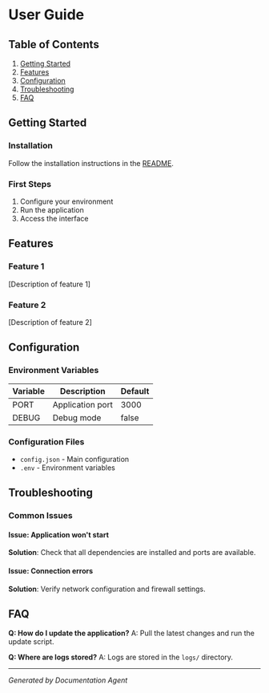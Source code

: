 # User Guide

## Table of Contents
1. [Getting Started](#getting-started)
2. [Features](#features)
3. [Configuration](#configuration)
4. [Troubleshooting](#troubleshooting)
5. [FAQ](#faq)

## Getting Started

### Installation
Follow the installation instructions in the [README](../README.md).

### First Steps
1. Configure your environment
2. Run the application
3. Access the interface

## Features

### Feature 1
[Description of feature 1]

### Feature 2
[Description of feature 2]

## Configuration

### Environment Variables
| Variable | Description | Default |
|----------|-------------|---------|
| PORT | Application port | 3000 |
| DEBUG | Debug mode | false |

### Configuration Files
- `config.json` - Main configuration
- `.env` - Environment variables

## Troubleshooting

### Common Issues

#### Issue: Application won't start
**Solution**: Check that all dependencies are installed and ports are available.

#### Issue: Connection errors
**Solution**: Verify network configuration and firewall settings.

## FAQ

**Q: How do I update the application?**
A: Pull the latest changes and run the update script.

**Q: Where are logs stored?**
A: Logs are stored in the `logs/` directory.

---
*Generated by Documentation Agent*
